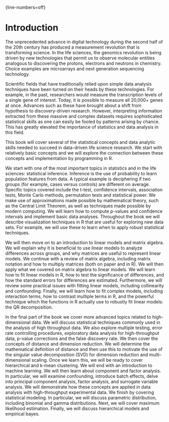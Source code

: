 {line-numbers=off} 

# Introduction 

The unprecedented advance in digital technology during the second half of the 20th century has produced a measurement revolution that is transforming science. In the life sciences, the genomics revolution is being driven by new technologies that permit us to observe molecular entities analogous to discovering the protons, electrons and neutrons in chemistry. Choice examples are microarrays and next generation sequencing technology. 

Scientific fields that have traditionally relied upon simple data analysis techniques have been turned on their heads by these technologies. For example, in the past, researchers would measure the transcription levels of a single gene of interest. Today, it is possible to measure all 20,000+ genes at once. Advances such as these have brought about a shift from hypothesis to discovery-driven research. However, interpreting information extracted from these massive and complex datasets requires sophisticated statistical skills as one can easily be fooled by patterns arising by chance. This has greatly elevated the importance of statistics and data analysis in this field. 

This book will cover several of the statistical concepts and data analytic skills needed to succeed in data-driven life science research. We start with relatively basic concepts and we will explore the connection between these concepts and implementation by programming in R. 

We start with one of the most important topics in statistics and in the life sciences: statistical inference. Inference is the use of probability to learn population features from data. A typical example is deciphering if two groups (for example, cases versus controls) are different on average. Specific topics covered include the t-test, confidence intervals, association tests, Monte Carlo methods, permutation tests and statistical power. We make use of approximations made possible by mathematical theory, such as the Central Limit Theorem, as well as techniques made possible by modern computing. We will learn 
how to compute p-values and confidence intervals and implement basic data analyses. Throughout the book we will describe visualization techniques in R that are useful for exploring new data sets. For example, we will use these to learn when to apply robust statistical techniques. 

We will then move on to an introduction to linear models and matrix algebra. We will explain why it is beneficial to use linear models to analyze differences across groups, and why matrices are useful to represent linear models. We continue with a review of matrix algebra, including matrix notation and how to multiply matrices (both on paper and in R). 
We will then apply what we covered on matrix algebra to linear models. We will learn how to fit linear models in R, how to test the significance of differences, and how the standard errors for differences are estimated. Furthermore, we will review some practical issues with fitting linear models, including collinearity and confounding. Finally, we will learn how to fit complex models, including interaction terms, how to contrast multiple terms in R, and the powerful technique which the functions in R actually use to robustly fit linear models: the QR decomposition. 


In the final part of the book we cover more advanced topics related to high-dimensional data. We will discuss statistical techniques commonly used in the analysis of high throughput data. We also explore multiple testing, error rate controlling procedures, exploratory data analysis for high-throughput data, p-value corrections and the false discovery rate. We then cover the concepts of distance and dimension reduction. We will determine the mathematical definition of distance and then use this to motivate the use of the singular value decomposition (SVD) for dimension reduction and multi-dimensional scaling. Once we learn this, we will be ready to cover hierarchical and k-mean clustering. We will end with an introduction to machine learning. 
We will then learn about component and factor analysis. In particular, we will examine confounding, introduce batch effects, delve into principal component analysis, factor analysis, and surrogate variable analysis. We will demonstrate how these concepts are applied in data analysis with high-throughput experimental data. We finish by covering statistical modeling. In particular, we will discuss parametric distribution, including binomial and gamma distributions. Next, we will cover maximum likelihood estimation. Finally, we will discuss hierarchical models and empirical bayes. 
